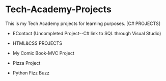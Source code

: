 # Tech-Academy-Projects
This is my Tech Academy projects for learning purposes.
 [C# PROJECTS]

- EContact (Uncompleted Project--C# link to SQL through Visual Studio)
+ HTML&CSS PROJECTS
* My Comic Book-MVC Project
- Pizza Project
+ Python Fizz Buzz

